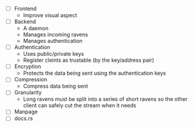 - [ ] Frontend
  - Improve visual aspect
- [ ] Backend
  - A daemon
  - Manages incoming ravens
  - Manages authentication
- [ ] Authentication
  - Uses public/private keys
  - Register cleints as trustable (by the key/address pair)
- [ ] Encryption
  - Protects the data being sent using the authentication keys
- [ ] Compression
  - Compress data being sent
- [ ] Granularity
  - Long ravens must be split into a series of short ravens so the other client can safely cut the stream when it needs
- [ ] Manpage
- [ ] docs.rs